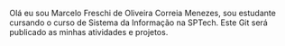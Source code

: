 Olá eu sou Marcelo Freschi de Oliveira Correia Menezes, sou estudante cursando o curso de Sistema da Informação na SPTech. 
Este Git será publicado as minhas atividades e projetos.
